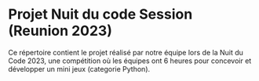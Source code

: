 # Projet Nuit du code Session (Reunion 2023)

Ce répertoire contient le projet réalisé par notre équipe lors de la Nuit du Code 2023, une compétition où les équipes ont 6 heures pour concevoir et développer un mini jeux (categorie Python).
